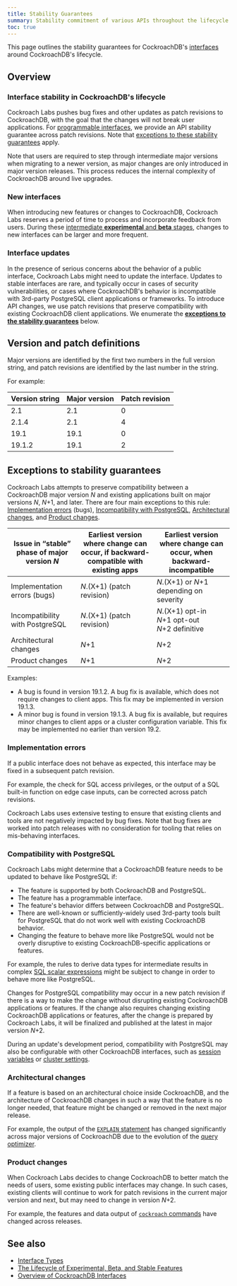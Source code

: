 ```yaml
---
title: Stability Guarantees
summary: Stability commitment of various APIs throughout the lifecycle of CockroachDB.
toc: true
---
```


This page outlines the stability guarantees for CockroachDB's [interfaces](overview-of-apis-and-interfaces.html) around CockroachDB's lifecycle.

## Overview

### Interface stability in CockroachDB's lifecycle

Cockroach Labs pushes bug fixes and other updates as patch revisions to CockroachDB, with the goal that the changes will not break user applications. For [programmable interfaces](interface-types.html), we provide an API stability guarantee across patch revisions. Note that [exceptions to these stability guarantees](#exceptions-to-stability-guarantees) apply.

Note that users are required to step through intermediate major versions when migrating to a newer version, as major
changes are only introduced in major version releases. This process reduces the internal complexity of CockroachDB around live
upgrades.

### New interfaces

When introducing new features or changes to CockroachDB,
Cockroach Labs reserves a period of time to process and incorporate feedback
from users. During these [intermediate **experimental** and **beta**
stages](experimental-feature-lifecycle.html), changes to new interfaces can be larger and more frequent.

### Interface updates

In the presence of serious concerns about the behavior of a public interface, Cockroach Labs might need to update the interface.
Updates to stable interfaces are rare, and typically occur in cases of security vulnerabilities, or cases where CockroachDB's behavior is
incompatible with 3rd-party PostgreSQL client applications or frameworks.
To introduce API changes, we use patch revisions that preserve compatibility with
existing CockroachDB client applications. We enumerate the [**exceptions
to the stability guarantees**](#exceptions-to-stability-guarantees) below.

## Version and patch definitions

Major versions are identified by the first two numbers in the full
version string, and patch revisions are identified by the last number
in the string.

For example:

| Version string | Major version | Patch revision |
|----------------|---------------|----------------|
| 2.1            | 2.1           | 0              |
| 2.1.4          | 2.1           | 4              |
| 19.1           | 19.1          | 0              |
| 19.1.2         | 19.1          | 2              |

## Exceptions to stability guarantees

Cockroach Labs attempts to preserve compatibility between a CockroachDB major version *N* and existing applications built on major versions *N*, *N*+1, and later. There are four main exceptions to this rule: [Implementation errors](#implementation-errors) (bugs), [Incompatibility with PostgreSQL](#compatibility-with-postgresql), [Architectural changes](#architectural-changes), and [Product changes](#product-changes).

| Issue in “stable” phase of major version *N*                  | Earliest version where change can occur, if backward-compatible with existing apps | Earliest version where change can occur, when backward-incompatible |
|-----------------------------------------------------------------|------------------------------------------------------------------------------------|---------------------------------------------------------------------|
| Implementation errors (bugs)          | *N*.(X+1)  (patch revision)                                                          | *N*.(X+1) or *N*+1 depending on severity                                |
| Incompatibility with PostgreSQL | *N*.(X+1)  (patch revision)                                                          | *N*.(X+1) opt-in<br>*N*+1 opt-out<br>*N*+2  definitive                    |
| Architectural changes                | *N*+1                                                                                | *N*+2                                                                 |
| Product changes                      | *N*+1                                                                                | *N*+2                                                                 |

Examples:

- A bug is found in version 19.1.2. A bug fix is available, which does
  not require changes to client apps. This fix may be implemented in
  version 19.1.3.
- A minor bug is found in version 19.1.3. A bug fix is available, but
  requires minor changes to client apps or a cluster configuration
  variable. This fix may be implemented no earlier than version 19.2.

### Implementation errors

If a public interface does not behave as expected, this interface may be fixed
in a subsequent patch revision.

For example, the check for SQL access privileges, or the
output of a SQL built-in function on edge case inputs, can be
corrected across patch revisions.

Cockroach Labs uses extensive testing to ensure that existing
clients and tools are not negatively impacted by bug fixes.
Note that bug fixes are worked into patch releases with no consideration for
tooling that relies on mis-behaving interfaces.

### Compatibility with PostgreSQL

Cockroach Labs might determine that a CockroachDB feature needs to be updated to behave like PostgreSQL if:

- The feature is supported by both CockroachDB and PostgreSQL.
- The feature has a programmable interface.
- The feature's behavior differs between CockroachDB and PostgreSQL.
- There are well-known or sufficiently-widely used 3rd-party tools built for PostgreSQL that do not work well with existing CockroachDB behavior.
- Changing the feature to behave more like PostgreSQL would not be overly disruptive to existing CockroachDB-specific applications or features.

For example, the rules to derive data types for intermediate results in complex [SQL scalar expressions](scalar-expressions.html) might be subject to change in order to behave more like PostgreSQL.

Changes for PostgreSQL compatibility may occur in a new patch revision if there is a way to make the
change without disrupting existing CockroachDB applications or features. If the change also requires changing
existing CockroachDB applications or features, after the change is
prepared by Cockroach Labs, it will be finalized and published at the
latest in major version *N*+2.

During an update's development period,
compatibility with PostgreSQL may also be configurable with other CockroachDB interfaces,
such as [session variables](set-vars.html) or [cluster settings](cluster-settings.html).

### Architectural changes

If a feature is based on an architectural choice inside CockroachDB,
and the architecture of CockroachDB changes in such a way that the
feature is no longer needed, that feature might be changed or removed in the next major release.

For example, the output of the [`EXPLAIN` statement](explain.html) has changed significantly across major versions of
CockroachDB due to the evolution of the [query optimizer](cost-based-optimizer.html).

### Product changes

When Cockroach Labs decides to change CockroachDB to better match the needs of users, some existing public interfaces may change. In such cases, existing clients will continue to work for patch revisions in the current major version and next, but may need to change in version *N*+2.

For example, the features and data output of [`cockroach` commands](cockroach-commands.html) have changed across releases.

## See also

- [Interface Types](interface-types.html)
- [The Lifecycle of Experimental, Beta, and Stable Features](experimental-feature-lifecycle.html)
- [Overview of CockroachDB Interfaces](overview-of-apis-and-interfaces.html)
